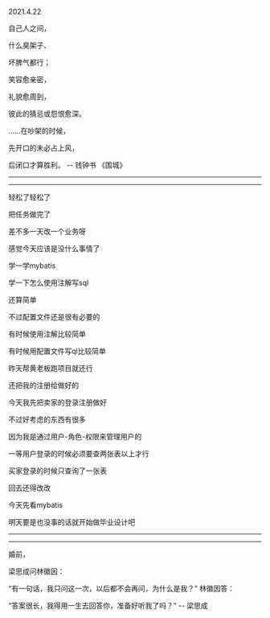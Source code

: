 2021.4.22

自己人之间，

什么臭架子、

坏脾气都行；

笑容愈亲密，

礼貌愈周到，

彼此的猜忌或怨恨愈深。

……在吵架的时候，

先开口的未必占上风，

后闭口才算胜利。 -- 钱钟书 《围城》

---------

--------

轻松了轻松了

把任务做完了

差不多一天改一个业务呀

感觉今天应该是没什么事情了

学一学mybatis

学一下怎么使用注解写sql

还算简单

不过配置文件还是很有必要的

有时候使用注解比较简单

有时候用配置文件写ql比较简单

昨天帮黄老板跑项目就还行

还把我的注册给做好的

今天我先把卖家的登录注册做好

不过好考虑的东西有很多

因为我是通过用户-角色-权限来管理用户的

一等用户登录的时候必须要查两张表以上才行

买家登录的时候只查询了一张表

回去还得改改

今天先看mybatis

明天要是也没事的话就开始做毕业设计吧

---------

---------

婚前，

梁思成问林徽因：

“有一句话，我只问这一次，以后都不会再问，为什么是我？”
林徽因答：

“答案很长，我得用一生去回答你，准备好听我了吗？” -- 梁思成



